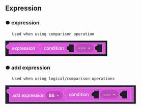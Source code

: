 ## Expression

### ● expression

       Used when using comparison operation

![type : ===, !==, >, <, >=, <=](../../../img/assets/image%20%28139%29.png)

### ● add expression

       Used when using logical/comparison operations

![type 1 : &&, || / type2 :  ===, !==, >, <, >=, <=](../../../img/assets/image%20%28209%29.png)
